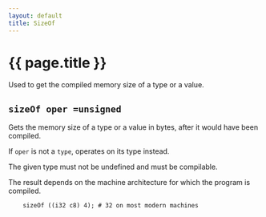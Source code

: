 ```yaml
---
layout: default
title: SizeOf
---
```

# {{ page.title }}

Used to get the compiled memory size of a type or a value.

## `sizeOf oper =unsigned`

Gets the memory size of a type or a value in bytes, after it would have been compiled.

If `oper` is not a `type`, operates on its type instead.

The given type must not be undefined and must be compilable.

The result depends on the machine architecture for which the program is compiled.

```
    sizeOf ((i32 c8) 4); # 32 on most modern machines
```